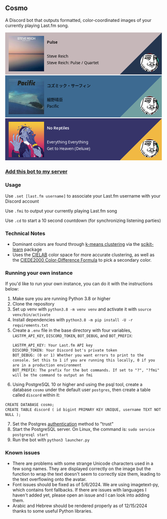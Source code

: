 ## Cosmo

A Discord bot that outputs formatted, color-coordinated images of your currently playing Last.fm song.

![Pulse / Quartet](/examples/stevereich.png)
![Pacific](/examples/haruomi.png)
![Get to Heaven](/examples/everythingeverything.png)

### [Add this bot to my server](https://discord.com/api/oauth2/authorize?client_id=516324491618680832&permissions=35840&scope=bot)

### Usage

Use `.set [last.fm username]` to associate your Last.fm username with your Discord account

Use `.fmi` to output your currently playing Last.fm song

Use `.cd` to start a 10 second countdown (for synchronizing listening parties)

### Technical Notes

- Dominant colors are found through [k-means clustering](https://en.wikipedia.org/wiki/K-means_clustering) via the [scikit-learn](https://scikit-learn.org/stable/) package
- Uses the [CIELAB](https://en.wikipedia.org/wiki/CIELAB_color_space) color space for more accurate clustering, as well as the [CIEDE2000 Color-Difference Formula](https://en.wikipedia.org/wiki/Color_difference#CIEDE2000) to pick a secondary color.

### Running your own instance

If you'd like to run your own instance, you can do it with the instructions below:

1. Make sure you are running Python 3.8 or higher
2. Clone the repository
3. Set up venv with `python3.8 -m venv venv` and activate it with `source venv/bin/activate`
4. Install dependencies with `python3.8 -m pip install -U -r requirements.txt`
5. Create a `.env` file in the base directory with four variables, `LASTFM_API_KEY`, `DISCORD_TOKEN`, `BOT_DEBUG`, and `BOT_PREFIX`: 
    ```
    LASTFM_API_KEY: Your Last.fm API key
    DISCORD_TOKEN: Your Discord bot's private token
    BOT_DEBUG: (0 or 1) Whether you want errors to print to the console. Set this to 1 if you are running this locally, 0 if you are in a production environment
    BOT_PREFIX: The prefix for the bot commands. If set to "?", "?fmi" will be the command to output an fmi
    ```
6. Using PostgreSQL 10 or higher and using the psql tool, create a database `cosmo` under the default user `postgres`, then create a table called `discord` within it:

```
CREATE DATABASE cosmo;
CREATE TABLE discord ( id bigint PRIMARY KEY UNIQUE, username TEXT NOT NULL );
```
7. Set the Postgres [authentication](https://www.postgresql.org/docs/10/auth-methods.html) method to "trust"
8. Start the PostgreSQL server. On Linux, the command is: `sudo service postgresql start`
9. Run the bot with `python3 launcher.py`

### Known issues

- There are problems with some strange Unicode characters used in a few song names. They are displayed correctly on the image but the function to wrap the text doesn't seem to correctly size them, leading to the text overflowing onto the avatar.
- Font issues should be fixed as of 5/6/2024. We are using imagetext-py, which contains font fallbacks. If there are issues with languages I haven't added yet, please open an issue and I can look into adding them. 
- Arabic and Hebrew should be rendered properly as of 12/15/2024 thanks to some useful Python libraries.
